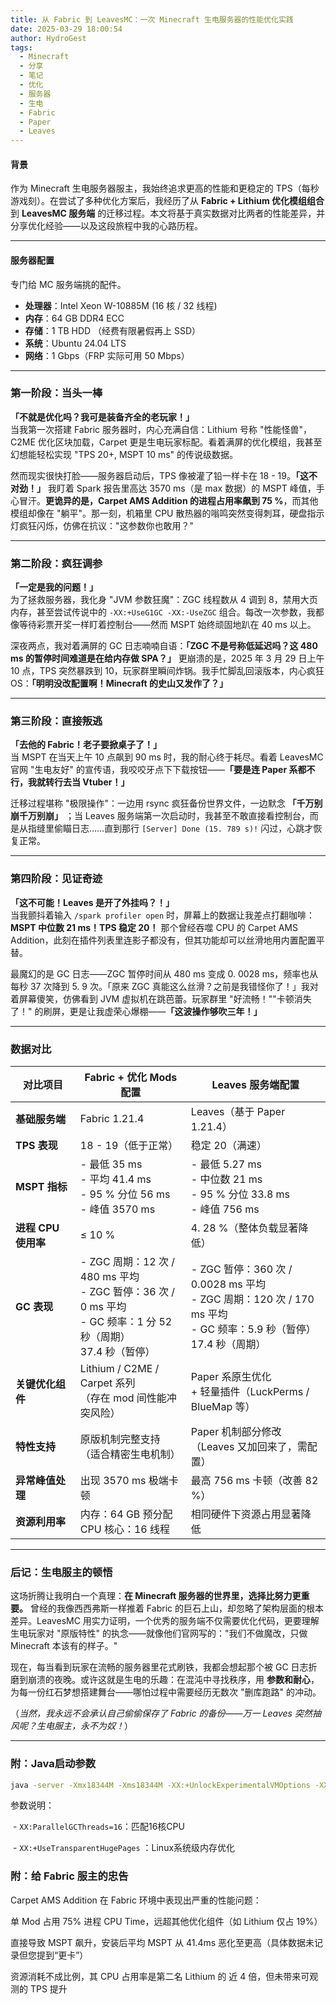 ```yaml
---
title: 从 Fabric 到 LeavesMC：一次 Minecraft 生电服务器的性能优化实践
date: 2025-03-29 18:00:54
author: HydroGest 
tags:
  - Minecraft
  - 分享
  - 笔记
  - 优化
  - 服务器
  - 生电
  - Fabric
  - Paper
  - Leaves
---
```


#### 背景  
作为 Minecraft 生电服务器服主，我始终追求更高的性能和更稳定的 TPS（每秒游戏刻）。在尝试了多种优化方案后，我经历了从 **Fabric + Lithium 优化模组组合** 到 **LeavesMC 服务端** 的迁移过程。本文将基于真实数据对比两者的性能差异，并分享优化经验——以及这段旅程中我的心路历程。

---

#### 服务器配置
专门给 MC 服务端挑的配件。
- **处理器**：Intel Xeon W-10885M (16 核 / 32 线程)  
- **内存**：64 GB DDR4 ECC  
- **存储**：1 TB HDD （经费有限暑假再上 SSD）
- **系统**：Ubuntu 24.04 LTS  
- **网络**：1 Gbps（FRP 实际可用 50 Mbps）

---

### 第一阶段：当头一棒  
**「不就是优化吗？我可是装备齐全的老玩家！」**  
当我第一次搭建 Fabric 服务器时，内心充满自信：Lithium 号称 "性能怪兽"，C2ME 优化区块加载，Carpet 更是生电玩家标配。看着满屏的优化模组，我甚至幻想能轻松实现 "TPS 20+, MSPT 10 ms" 的传说级数据。  

然而现实很快打脸——服务器启动后，TPS 像被灌了铅一样卡在 18 - 19。**「这不对劲！」** 我盯着 Spark 报告里高达 3570 ms（是 max 数据）的 MSPT 峰值，手心冒汗。**更诡异的是，Carpet AMS Addition 的进程占用率飙到 75 %**，而其他模组却像在 "躺平"。那一刻，机箱里 CPU 散热器的嗡鸣突然变得刺耳，硬盘指示灯疯狂闪烁，仿佛在抗议："这参数你也敢用？"

---

### 第二阶段：疯狂调参
**「一定是我的问题！」**  
为了拯救服务器，我化身 "JVM 参数狂魔"：ZGC 线程数从 4 调到 8，禁用大页内存，甚至尝试传说中的 `-XX:+UseG1GC -XX:-UseZGC` 组合。每改一次参数，我都像等待彩票开奖一样盯着控制台——然而 MSPT 始终顽固地趴在 40 ms 以上。  

深夜两点，我对着满屏的 GC 日志喃喃自语：**「ZGC 不是号称低延迟吗？这 480 ms 的暂停时间难道是在给内存做 SPA？」** 更崩溃的是，2025 年 3 月 29 日上午 10 点，TPS 突然暴跌到 10，玩家群里瞬间炸锅。我手忙脚乱回滚版本，内心疯狂 OS：**「明明没改配置啊！Minecraft 的史山又发作了？」**

---

### 第三阶段：直接叛逃
**「去他的 Fabric！老子要掀桌子了！」**  
当 MSPT 在当天上午 10 点飙到 90 ms 时，我的耐心终于耗尽。看着 LeavesMC 官网 "生电友好" 的宣传语，我咬咬牙点下下载按钮——**「要是连 Paper 系都不行，我就转行去当 Vtuber！」**  

迁移过程堪称 "极限操作"：一边用 rsync 疯狂备份世界文件，一边默念 **「千万别崩千万别崩」** ；当 Leaves 服务端第一次启动时，我甚至不敢直接看控制台，而是从指缝里偷瞄日志……直到那行 `[Server] Done (15. 789 s)!` 闪过，心跳才恢复正常。  

---

### 第四阶段：见证奇迹
**「这不可能！Leaves 是开了外挂吗？！」**  
当我颤抖着输入 `/spark profiler open` 时，屏幕上的数据让我差点打翻咖啡：**MSPT 中位数 21 ms！TPS 稳定 20！** 那个曾经吞噬 CPU 的 Carpet AMS Addition，此刻在插件列表里连影子都没有，但其功能却可以丝滑地用内置配置平替。  

最魔幻的是 GC 日志——ZGC 暂停时间从 480 ms 变成 0. 0028 ms，频率也从每秒 37 次降到 5. 9 次。「原来 ZGC 真能这么丝滑？之前是我错怪你了！」我对着屏幕傻笑，仿佛看到 JVM 虚拟机在跳芭蕾。玩家群里 "好流畅！""卡顿消失了！" 的刷屏，更是让我虚荣心爆棚——**「这波操作够吹三年！」**

---

### 数据对比


| 对比项目                | Fabric + 优化 Mods 配置                                                                 | Leaves 服务端配置                                                                 |
|----------------------|-----------------------------------------------------------------------------------|-----------------------------------------------------------------------------|
| **基础服务端**          | Fabric 1.21.4                                                                   | Leaves（基于 Paper 1.21.4）                                                         |
| **TPS 表现**            | 18 - 19（低于正常）                                                                      | 稳定 20（满速）                                                                      |
| **MSPT 指标**           | - 最低 35 ms<br>- 平均 41.4 ms<br>- 95 % 分位 56 ms<br>- 峰值 3570 ms                                  | - 最低 5.27 ms<br>- 中位数 21 ms<br>- 95 % 分位 33.8 ms<br>- 峰值 756 ms                             |
| **进程 CPU 使用率**       | ≤ 10 %                                                  | 4. 28 %（整体负载显著降低）                                                               |
| **GC 表现**             | - ZGC 周期：12 次 / 480 ms 平均<br>- ZGC 暂停：36 次 / 0 ms 平均<br>- GC 频率：1 分 52 秒（周期）<br>37.4 秒（暂停） | - ZGC 暂停：360 次 / 0.0028 ms 平均<br>- ZGC 周期：120 次 / 170 ms 平均<br>- GC 频率：5.9 秒（暂停）<br>17.4 秒（周期） |
| **关键优化组件**         | Lithium / C2ME / Carpet 系列<br>（存在 mod 间性能冲突风险）                                                   | Paper 系原生优化<br>+ 轻量插件（LuckPerms / BlueMap 等）                                       |
| **特性支持**           | 原版机制完整支持<br>（适合精密生电机制）                                                             | Paper 机制部分修改<br>（Leaves 又加回来了，需配置）                                                   |
| **异常峰值处理**         | 出现 3570 ms 极端卡顿                                                                       | 最高 756 ms 卡顿（改善 82 %）                                                               |
| **资源利用率**          | 内存：64 GB 预分配<br>CPU 核心：16 线程                                                              | 相同硬件下资源占用显著降低                                                                   


---

### 后记：生电服主的顿悟  
这场折腾让我明白一个真理：**在 Minecraft 服务器的世界里，选择比努力更重要。** 曾经的我像西西弗斯一样推着 Fabric 的巨石上山，却忽略了架构层面的根本差异。LeavesMC 用实力证明，一个优秀的服务端不仅需要优化代码，更要理解生电玩家对 "原版特性" 的执念——就像他们官网写的："我们不做魔改，只做 Minecraft 本该有的样子。"  

现在，每当看到玩家在流畅的服务器里花式刷铁，我都会想起那个被 GC 日志折磨到崩溃的夜晚。或许这就是生电的乐趣：在混沌中寻找秩序，用 **参数和耐心**，为每一份红石梦想搭建舞台——哪怕过程中需要经历无数次 "删库跑路" 的冲动。  

（*当然，我永远不会承认自己偷偷保存了 Fabric 的备份——万一 Leaves 突然抽风呢？生电服主，永不为奴！*）  

---

### 附：Java启动参数  
```bash
java -server -Xmx18344M -Xms18344M -XX:+UnlockExperimentalVMOptions -XX:+UnlockDiagnosticVMOptions -XX:+DisableExplicitGC -XX:-UseG1GC -XX:+UseZGC -XX:-ZUncommit -XX:ZAllocationSpikeTolerance=5 -XX:+UseTransparentHugePages -XX:LargePageSizeInBytes=2m -XX:ReservedCodeCacheSize=768M -XX:MaxMetaspaceSize=512M -XX:MaxInlineSize=512 -XX:+AlwaysPreTouch -XX:+OmitStackTraceInFastThrow -XX:+DoEscapeAnalysis -XX:+OptimizeStringConcat -XX:+EliminateLocks -XX:+SegmentedCodeCache -XX:+UseVectorCmov -XX:+UseCMoveUnconditionally -XX:+UseFastStosb -XX:MaxGCPauseMillis=50 -XX:ConcGCThreads=4 -XX:ParallelGCThreads=16 -jar leaves-1.21.4.jar nogui
```

参数说明：
 
 - `XX:ParallelGCThreads=16`：匹配16核CPU
 
 - `XX:+UseTransparentHugePages` ：Linux系统级内存优化

### 附：给 Fabric 服主的忠告

Carpet AMS Addition 在 Fabric 环境中表现出严重的性能问题：
 
单 Mod 占用 75% 进程 CPU Time，远超其他优化组件（如 Lithium 仅占 19%）
 
直接导致 MSPT 飙升，安装后平均 MSPT 从 41.4ms 恶化至更高（具体数据未记录但您提到“更卡”）
 
资源消耗不成比例，其 CPU 占用率是第二名 Lithium 的 近 4 倍，但未带来可观测的 TPS 提升
